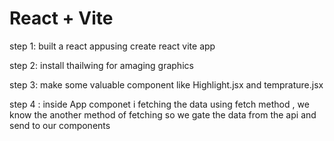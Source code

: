 # React + Vite

step 1: built a react appusing create react vite app

step 2: install thailwing for amaging graphics

step 3: make some valuable component like Highlight.jsx and temprature.jsx

step 4 :  inside App componet i fetching the data using fetch method , we know the another method of fetching 
so we gate the data from the api
and send to our components